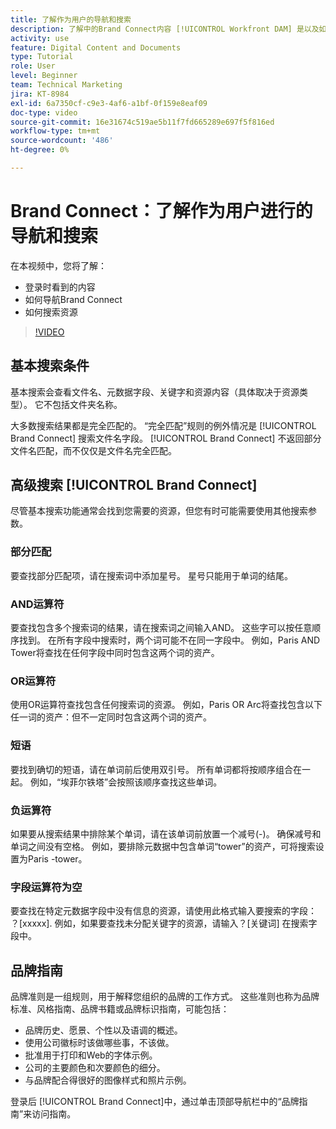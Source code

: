```yaml
---
title: 了解作为用户的导航和搜索
description: 了解中的Brand Connect内容 [!UICONTROL Workfront DAM] 是以及如何导航它。
activity: use
feature: Digital Content and Documents
type: Tutorial
role: User
level: Beginner
team: Technical Marketing
jira: KT-8984
exl-id: 6a7350cf-c9e3-4af6-a1bf-0f159e8eaf09
doc-type: video
source-git-commit: 16e31674c519ae5b11f7fd665289e697f5f816ed
workflow-type: tm+mt
source-wordcount: '486'
ht-degree: 0%

---
```


# Brand Connect：了解作为用户进行的导航和搜索

在本视频中，您将了解：

* 登录时看到的内容
* 如何导航Brand Connect
* 如何搜索资源

>[!VIDEO](https://video.tv.adobe.com/v/335246/?quality=12&learn=on)

## 基本搜索条件

基本搜索会查看文件名、元数据字段、关键字和资源内容（具体取决于资源类型）。 它不包括文件夹名称。

大多数搜索结果都是完全匹配的。 “完全匹配”规则的例外情况是 [!UICONTROL Brand Connect] 搜索文件名字段。 [!UICONTROL Brand Connect] 不返回部分文件名匹配，而不仅仅是文件名完全匹配。

## 高级搜索 [!UICONTROL Brand Connect]

尽管基本搜索功能通常会找到您需要的资源，但您有时可能需要使用其他搜索参数。

### 部分匹配

要查找部分匹配项，请在搜索词中添加星号。 星号只能用于单词的结尾。

### AND运算符

要查找包含多个搜索词的结果，请在搜索词之间输入AND。 这些字可以按任意顺序找到。 在所有字段中搜索时，两个词可能不在同一字段中。 例如，Paris AND Tower将查找在任何字段中同时包含这两个词的资产。

### OR运算符

使用OR运算符查找包含任何搜索词的资源。 例如，Paris OR Arc将查找包含以下任一词的资产：但不一定同时包含这两个词的资产。

### 短语

要找到确切的短语，请在单词前后使用双引号。 所有单词都将按顺序组合在一起。 例如，“埃菲尔铁塔”会按照该顺序查找这些单词。

### 负运算符

如果要从搜索结果中排除某个单词，请在该单词前放置一个减号(-)。 确保减号和单词之间没有空格。 例如，要排除元数据中包含单词“tower”的资产，可将搜索设置为Paris -tower。

### 字段运算符为空

要查找在特定元数据字段中没有信息的资源，请使用此格式输入要搜索的字段： ？[xxxxx]. 例如，如果要查找未分配关键字的资源，请输入？[关键词] 在搜索字段中。

## 品牌指南

品牌准则是一组规则，用于解释您组织的品牌的工作方式。 这些准则也称为品牌标准、风格指南、品牌书籍或品牌标识指南，可能包括：

* 品牌历史、愿景、个性以及语调的概述。
* 使用公司徽标时该做哪些事，不该做。
* 批准用于打印和Web的字体示例。
* 公司的主要颜色和次要颜色的细分。
* 与品牌配合得很好的图像样式和照片示例。

登录后 [!UICONTROL Brand Connect]中，通过单击顶部导航栏中的“品牌指南”来访问指南。
